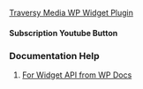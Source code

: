 [Traversy Media WP Widget Plugin](https://www.youtube.com/watch?v=eZn3tfF5GFM)

#### Subscription Youtube Button


### Documentation Help

1) [For Widget API from WP Docs](https://codex.wordpress.org/Widgets_API)